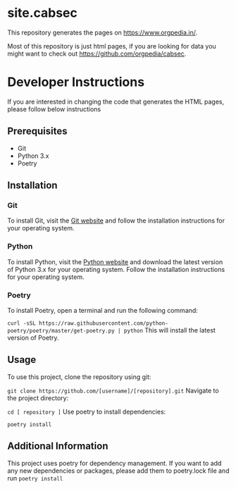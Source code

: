 # site.cabsec
This repository generates the pages on https://www.orgpedia.in/.

Most of this repository is just html pages, if you are looking for
data you might want to check out https://github.com/orgpedia/cabsec.


# Developer Instructions
If you are interested in changing the code that generates the HTML pages, please follow below instructions

## Prerequisites
- Git
- Python 3.x
- Poetry

## Installation

### Git
To install Git, visit the [Git website](https://git-scm.com/) and follow the installation instructions for your operating system.

### Python
To install Python, visit the [Python website](https://www.python.org/downloads/) and download the latest version of Python 3.x for your operating system. Follow the installation instructions for your operating system.

### Poetry
To install Poetry, open a terminal and run the following command:

`
curl -sSL https://raw.githubusercontent.com/python-poetry/poetry/master/get-poetry.py | python
`
This will install the latest version of Poetry.

## Usage

To use this project, clone the repository using git:

`
git clone https://github.com/[username]/[repository].git
`
Navigate to the project directory:

`
cd [ repository ]
`
Use poetry to install dependencies:

`
poetry install
`


## Additional Information

This project uses poetry for dependency management. If you want to add any new dependencies or packages, please add them to poetry.lock file and run `poetry install`

